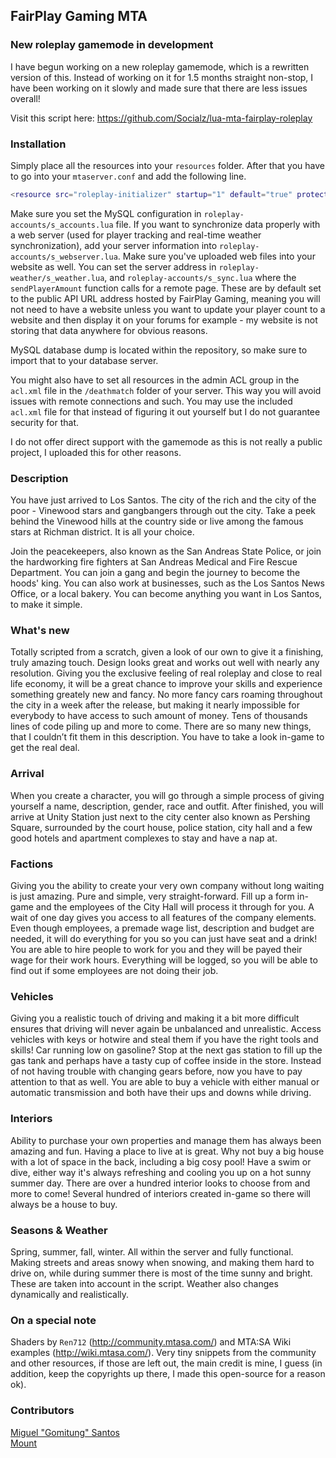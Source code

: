 ## FairPlay Gaming MTA

### New roleplay gamemode in development

I have begun working on a new roleplay gamemode, which is a rewritten version of this. Instead of working on it for 1.5 months straight non-stop, I have been working on it slowly and made sure that there are less issues overall!

Visit this script here: https://github.com/Socialz/lua-mta-fairplay-roleplay

### Installation

Simply place all the resources into your `resources` folder. After that you have to go into your `mtaserver.conf` and add the following line.

```lua
<resource src="roleplay-initializer" startup="1" default="true" protected="1" />
```

Make sure you set the MySQL configuration in `roleplay-accounts/s_accounts.lua` file. If you want to synchronize data properly with a web server (used for player tracking and real-time weather synchronization), add your server information into `roleplay-accounts/s_webserver.lua`. Make sure you've uploaded web files into your website as well. You can set the server address in `roleplay-weather/s_weather.lua`, and `roleplay-accounts/s_sync.lua` where the `sendPlayerAmount` function calls for a remote page. These are by default set to the public API URL address hosted by FairPlay Gaming, meaning you will not need to have a website unless you want to update your player count to a website and then display it on your forums for example - my website is not storing that data anywhere for obvious reasons.

MySQL database dump is located within the repository, so make sure to import that to your database server.

You might also have to set all resources in the admin ACL group in the `acl.xml` file in the `/deathmatch` folder of your server. This way you will avoid issues with remote connections and such. You may use the included `acl.xml` file for that instead of figuring it out yourself but I do not guarantee security for that.

I do not offer direct support with the gamemode as this is not really a public project, I uploaded this for other reasons.

### Description

You have just arrived to Los Santos. The city of the rich and the city of the poor - Vinewood stars and gangbangers through out the city. Take a peek behind the Vinewood hills at the country side or live among the famous stars at Richman district. It is all your choice.

Join the peacekeepers, also known as the San Andreas State Police, or join the hardworking fire fighters at San Andreas Medical and Fire Rescue Department. You can join a gang and begin the journey to become the hoods' king. You can also work at businesses, such as the Los Santos News Office, or a local bakery. You can become anything you want in Los Santos, to make it simple.

### What's new

Totally scripted from a scratch, given a look of our own to give it a finishing, truly amazing touch. Design looks great and works out well with nearly any resolution. Giving you the exclusive feeling of real roleplay and close to real life economy, it will be a great chance to improve your skills and experience something greately new and fancy. No more fancy cars roaming throughout the city in a week after the release, but making it nearly impossible for everybody to have access to such amount of money. Tens of thousands lines of code piling up and more to come. There are so many new things, that I couldn’t fit them in this description. You have to take a look in-game to get the real deal.

### Arrival

When you create a character, you will go through a simple process of giving yourself a name, description, gender, race and outfit. After finished, you will arrive at Unity Station just next to the city center also known as Pershing Square, surrounded by the court house, police station, city hall and a few good hotels and apartment complexes to stay and have a nap at.

### Factions

Giving you the ability to create your very own company without long waiting is just amazing. Pure and simple, very straight-forward. Fill up a form in-game and the employees of the City Hall will process it through for you. A wait of one day gives you access to all features of the company elements. Even though employees, a premade wage list, description and budget are needed, it will do everything for you so you can just have seat and a drink! You are able to hire people to work for you and they will be payed their wage for their work hours. Everything will be logged, so you will be able to find out if some employees are not doing their job.

### Vehicles

Giving you a realistic touch of driving and making it a bit more difficult ensures that driving will never again be unbalanced and unrealistic. Access vehicles with keys or hotwire and steal them if you have the right tools and skills! Car running low on gasoline? Stop at the next gas station to fill up the gas tank and perhaps have a tasty cup of coffee inside in the store. Instead of not having trouble with changing gears before, now you have to pay attention to that as well. You are able to buy a vehicle with either manual or automatic transmission and both have their ups and downs while driving.

### Interiors

Ability to purchase your own properties and manage them has always been amazing and fun. Having a place to live at is great. Why not buy a big house with a lot of space in the back, including a big cosy pool! Have a swim or dive, either way it's always refreshing and cooling you up on a hot sunny summer day. There are over a hundred interior looks to choose from and more to come! Several hundred of interiors created in-game so there will always be a house to buy.

### Seasons & Weather

Spring, summer, fall, winter. All within the server and fully functional. Making streets and areas snowy when snowing, and making them hard to drive on, while during summer there is most of the time sunny and bright. These are taken into account in the script. Weather also changes dynamically and realistically.

### On a special note

Shaders by `Ren712` (http://community.mtasa.com/) and MTA:SA Wiki examples (http://wiki.mtasa.com/).
Very tiny snippets from the community and other resources, if those are left out, the main credit is mine, I guess (in addition, keep the copyrights up there, I made this open-source for a reason ok).

### Contributors

<a href="https://github.com/Gomitung">Miguel "Gomitung" Santos</a>
<br />
<a href="https://www.youtube.com/watch?v=AtKZKl7Bgu0">Mount</a>
